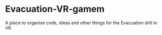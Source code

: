 # Evacuation-VR-gamem
A place to organise code, ideas and other things for the Evacuation drill in VR
